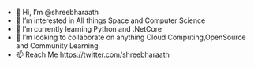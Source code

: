 - 👋 Hi, I’m @shreebharaath
- 👀 I’m interested in All things Space and Computer Science
- 🌱 I’m currently learning Python and .NetCore
- 💞️ I’m looking to collaborate on anything Cloud Computing,OpenSource and Community Learning 
- 📫 Reach Me https://twitter.com/shreebharaath

<!---
shreebharaath/shreebharaath is a ✨ special ✨ repository because its `README.md` (this file) appears on your GitHub profile.
You can click the Preview link to take a look at your changes.
--->
